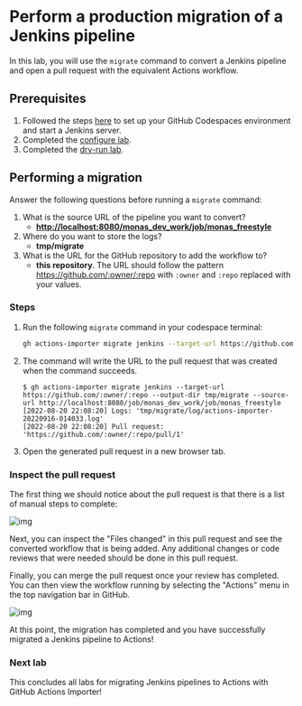 # Perform a production migration of a Jenkins pipeline

In this lab, you will use the `migrate` command to convert a Jenkins pipeline and open a pull request with the equivalent Actions workflow.

## Prerequisites

1. Followed the steps [here](./readme.md#configure-your-codespace) to set up your GitHub Codespaces environment and start a Jenkins server.
2. Completed the [configure lab](./1-configure.md#configuring-credentials).
3. Completed the [dry-run lab](./4-dry-run.md).

## Performing a migration

Answer the following questions before running a `migrate` command:

1. What is the source URL of the pipeline you want to convert?
    - __<http://localhost:8080/monas_dev_work/job/monas_freestyle>__
2. Where do you want to store the logs?
    - __tmp/migrate__
3. What is the URL for the GitHub repository to add the workflow to?
    - __this repository__. The URL should follow the pattern <https://github.com/:owner/:repo> with `:owner` and `:repo` replaced with your values.

### Steps

1. Run the following `migrate` command in your codespace terminal:

    ```bash
    gh actions-importer migrate jenkins --target-url https://github.com/:owner/:repo --output-dir tmp/migrate --source-url http://localhost:8080/job/monas_dev_work/job/monas_freestyle
    ```

2. The command will write the URL to the pull request that was created when the command succeeds.

    ```console
    $ gh actions-importer migrate jenkins --target-url https://github.com/:owner/:repo --output-dir tmp/migrate --source-url http://localhost:8080/job/monas_dev_work/job/monas_freestyle
    [2022-08-20 22:08:20] Logs: 'tmp/migrate/log/actions-importer-20220916-014033.log'
    [2022-08-20 22:08:20] Pull request: 'https://github.com/:owner/:repo/pull/1'
    ```

3. Open the generated pull request in a new browser tab.

### Inspect the pull request

The first thing we should notice about the pull request is that there is a list of manual steps to complete:

![img](https://user-images.githubusercontent.com/19557880/186784161-b7882ac4-ac99-4462-b69f-f49b9202527b.png)

Next, you can inspect the "Files changed" in this pull request and see the converted workflow that is being added. Any additional changes or code reviews that were needed should be done in this pull request.

Finally, you can merge the pull request once your review has completed. You can then view the workflow running by selecting the "Actions" menu in the top navigation bar in GitHub.

![img](https://user-images.githubusercontent.com/19557880/185509704-90243ec5-e77f-4baf-a9b2-d9a4d9fda199.png)

At this point, the migration has completed and you have successfully migrated a Jenkins pipeline to Actions!

### Next lab

This concludes all labs for migrating Jenkins pipelines to Actions with GitHub Actions Importer!
